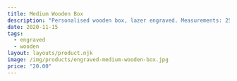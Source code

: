 ```yaml
---
title: Medium Wooden Box
description: "Personalised wooden box, lazer engraved. Measurements: 25x20x10cm"
date: 2020-11-15
tags:
  - engraved
  - wooden
layout: layouts/product.njk
image: /img/products/engraved-medium-wooden-box.jpg
price: "20.00"
---
```

